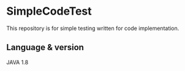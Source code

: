 # SimpleCodeTest
This repository is for simple testing written for code implementation.

## Language & version
JAVA 1.8
